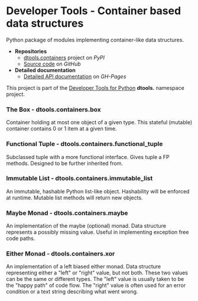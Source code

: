 # Developer Tools - Container based data structures

Python package of modules implementing container-like data structures.

- **Repositories**
  - [dtools.containers][1] project on *PyPI*
  - [Source code][2] on *GitHub*
- **Detailed documentation**
  - [Detailed API documentation][3] on *GH-Pages*

This project is part of the
[Developer Tools for Python][4] **dtools.** namespace project.

### The Box - dtools.containers.box

Container holding at most one object of a given type. This stateful
(mutable) container contains 0 or 1 item at a given time.

### Functional Tuple - dtools.containers.functional_tuple 

Subclassed tuple with a more functional interface. Gives tuple
a FP methods. Designed to be further inherited from.

### Immutable List - dtools.containers.immutable_list

An immutable, hashable Python list-like object. Hashability will be
enforced at runtime. Mutable list methods will return new objects.

### Maybe Monad - dtools.containers.maybe

An implementation of the maybe (optional) monad. Data structure
represents a possibly missing value. Useful in implementing exception
free code paths.

### Either Monad - dtools.containers.xor

An implementation of a left biased either monad. Data structure
representing either a "left" or "right" value, but not both. These two
values can be the same or different types. The "left" value is usually
taken to be the "happy path" of code flow. The "right" value is often
used for an error condition or a text string describing what went wrong.


[1]: https://pypi.org/project/dtools.containers/
[2]: https://github.com/grscheller/dtools-containers/
[3]: https://grscheller.github.io/dtools-namespace-projects/containers/
[4]: https://github.com/grscheller/dtools-namespace-projects/blob/main/README.md
